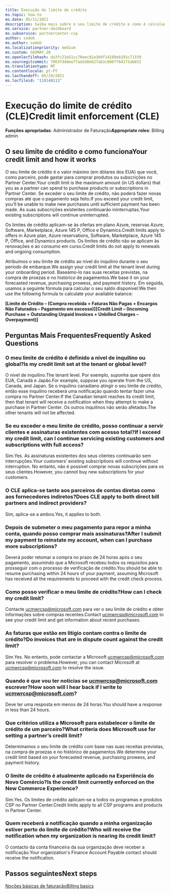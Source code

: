 ```yaml
---
title: Execução do limite de crédito
ms.topic: how-to
ms.date: 05/11/2021
description: Saiba mais sobre o seu limite de crédito e como é calculado. Inclui FAQ.
ms.service: partner-dashboard
ms.subservice: partnercenter-csp
author: sodeb
ms.author: sodeb
ms.localizationpriority: medium
ms.custom: SEOMAY.20
ms.openlocfilehash: da3fc23a51cc70eec91a304f14189eb191c71339
ms.sourcegitcommit: 7063fdddee77ad2d8e627ab3c806f76d173ab652
ms.translationtype: MT
ms.contentlocale: pt-PT
ms.lasthandoff: 05/19/2021
ms.locfileid: "110148113"
---
```

# <a name="credit-limit-enforcement-cle"></a><span data-ttu-id="7ed83-104">Execução do limite de crédito (CLE)</span><span class="sxs-lookup"><span data-stu-id="7ed83-104">Credit limit enforcement (CLE)</span></span>

<span data-ttu-id="7ed83-105">**Funções apropriadas**: Administrador de Faturação</span><span class="sxs-lookup"><span data-stu-id="7ed83-105">**Appropriate roles**: Billing admin</span></span>

## <a name="your-credit-limit-and-how-it-works"></a><span data-ttu-id="7ed83-106">O seu limite de crédito e como funciona</span><span class="sxs-lookup"><span data-stu-id="7ed83-106">Your credit limit and how it works</span></span>

<span data-ttu-id="7ed83-107">O seu limite de crédito é o valor máximo (em dólares dos EUA) que você, como parceiro, pode gastar para comprar produtos ou subscrições no Partner Center.</span><span class="sxs-lookup"><span data-stu-id="7ed83-107">Your credit limit is the maximum amount (in US dollars) that you as a partner can spend to purchase products or subscriptions in Partner Center.</span></span> <span data-ttu-id="7ed83-108">Se exceder o seu limite de crédito, não poderá fazer novas compras até que o pagamento seja feito.</span><span class="sxs-lookup"><span data-stu-id="7ed83-108">If you exceed your credit limit, you’ll be unable to make new purchases until sufficient payment has been made.</span></span> <span data-ttu-id="7ed83-109">As suas subscrições existentes continuarão ininterruptas.</span><span class="sxs-lookup"><span data-stu-id="7ed83-109">Your existing subscriptions will continue uninterrupted.</span></span>

<span data-ttu-id="7ed83-110">Os limites de crédito aplicam-se às ofertas em plano Azure, reservas Azure, Software, Marketplace, Azure 145 P, Office e Dynamics.</span><span class="sxs-lookup"><span data-stu-id="7ed83-110">Credit limits apply to offers in Azure plan, Azure reservations, Software, Marketplace, Azure 145 P, Office, and Dynamics products.</span></span> <span data-ttu-id="7ed83-111">Os limites de crédito não se aplicam às renovações e ao consumo em curso.</span><span class="sxs-lookup"><span data-stu-id="7ed83-111">Credit limits do not apply to renewals and ongoing consumption.</span></span>

<span data-ttu-id="7ed83-112">Atribuímos o seu limite de crédito ao nível do inquilino durante o seu período de embarque.</span><span class="sxs-lookup"><span data-stu-id="7ed83-112">We assign your credit limit at the tenant level during your onboarding period.</span></span> <span data-ttu-id="7ed83-113">Baseámo-lo nas suas receitas previstas, na compra de proezas e no histórico de pagamentos.</span><span class="sxs-lookup"><span data-stu-id="7ed83-113">We base it on your forecasted revenue, purchasing prowess, and payment history.</span></span> <span data-ttu-id="7ed83-114">Em seguida, usamos a seguinte fórmula para calcular o seu saldo disponível:</span><span class="sxs-lookup"><span data-stu-id="7ed83-114">We then use the following formula to calculate your available balance:</span></span>

<span data-ttu-id="7ed83-115">**[Limite de Crédito – (Compra recebida + Faturas Não Pagas + Encargos Não Faturados – Pagamento em excesso)]**</span><span class="sxs-lookup"><span data-stu-id="7ed83-115">**[Credit Limit – (Incoming Purchase + Outstanding Unpaid Invoices + Unbilled Charges – Overpayment)]**</span></span>

## <a name="frequently-asked-questions"></a><span data-ttu-id="7ed83-116">Perguntas Mais Frequentes</span><span class="sxs-lookup"><span data-stu-id="7ed83-116">Frequently Asked Questions</span></span>

### <a name="is-my-credit-limit-set-at-the-tenant-or-global-level"></a><span data-ttu-id="7ed83-117">O meu limite de crédito é definido a nível de inquilino ou global?</span><span class="sxs-lookup"><span data-stu-id="7ed83-117">Is my credit limit set at the tenant or global level?</span></span>

<span data-ttu-id="7ed83-118">O nível de inquilino.</span><span class="sxs-lookup"><span data-stu-id="7ed83-118">The tenant level.</span></span> <span data-ttu-id="7ed83-119">Por exemplo, suponha que opere dos EUA, Canadá e Japão.</span><span class="sxs-lookup"><span data-stu-id="7ed83-119">For example, suppose you operate from the US, Canada, and Japan.</span></span> <span data-ttu-id="7ed83-120">Se o inquilino canadiano atingir o seu limite de crédito, então esse inquilino receberá uma notificação quando tentar fazer uma compra no Partner Center.</span><span class="sxs-lookup"><span data-stu-id="7ed83-120">If the Canadian tenant reaches its credit limit, then that tenant will receive a notification when they attempt to make a purchase in Partner Center.</span></span> <span data-ttu-id="7ed83-121">Os outros inquilinos não serão afetados.</span><span class="sxs-lookup"><span data-stu-id="7ed83-121">The other tenants will not be affected.</span></span> 

### <a name="if-i-exceed-my-credit-limit-can-i-continue-servicing-existing-customers-and-subscriptions-with-full-access"></a><span data-ttu-id="7ed83-122">Se eu exceder o meu limite de crédito, posso continuar a servir clientes e assinaturas existentes com acesso total?</span><span class="sxs-lookup"><span data-stu-id="7ed83-122">If I exceed my credit limit, can I continue servicing existing customers and subscriptions with full access?</span></span>

<span data-ttu-id="7ed83-123">Sim.</span><span class="sxs-lookup"><span data-stu-id="7ed83-123">Yes.</span></span> <span data-ttu-id="7ed83-124">As assinaturas existentes dos seus clientes continuarão sem interrupções.</span><span class="sxs-lookup"><span data-stu-id="7ed83-124">Your customers’ existing subscriptions will continue without interruption.</span></span> <span data-ttu-id="7ed83-125">No entanto, não é possível comprar novas subscrições para os seus clientes.</span><span class="sxs-lookup"><span data-stu-id="7ed83-125">However, you cannot buy new subscriptions for your customers.</span></span>

### <a name="does-cle-apply-to-both-direct-bill-partners-and-indirect-providers"></a><span data-ttu-id="7ed83-126">O CLE aplica-se tanto aos parceiros de contas diretas como aos fornecedores indiretos?</span><span class="sxs-lookup"><span data-stu-id="7ed83-126">Does CLE apply to both direct bill partners and indirect providers?</span></span>

<span data-ttu-id="7ed83-127">Sim, aplica-se a ambos.</span><span class="sxs-lookup"><span data-stu-id="7ed83-127">Yes, it applies to both.</span></span>

### <a name="after-i-submit-my-payment-to-reinstate-my-account-when-can-i-purchase-more-subscriptions"></a><span data-ttu-id="7ed83-128">Depois de submeter o meu pagamento para repor a minha conta, quando posso comprar mais assinaturas?</span><span class="sxs-lookup"><span data-stu-id="7ed83-128">After I submit my payment to reinstate my account, when can I purchase more subscriptions?</span></span> 

<span data-ttu-id="7ed83-129">Deverá poder retomar a compra no prazo de 24 horas após o seu pagamento, assumindo que a Microsoft recebeu todos os requisitos para prosseguir com o processo de verificação de crédito.</span><span class="sxs-lookup"><span data-stu-id="7ed83-129">You should be able to resume purchasing within 24 hours of your payment, assuming Microsoft has received all the requirements to proceed with the credit check process.</span></span>

### <a name="how-can-i-check-my-credit-limit"></a><span data-ttu-id="7ed83-130">Como posso verificar o meu limite de crédito?</span><span class="sxs-lookup"><span data-stu-id="7ed83-130">How can I check my credit limit?</span></span>

<span data-ttu-id="7ed83-131">Contacte [ucmwrcsp@microsoft.com](mailto:ucmwrcsp@microsoft.com) para ver o seu limite de crédito e obter informações sobre compras recentes.</span><span class="sxs-lookup"><span data-stu-id="7ed83-131">Contact [ucmwrcsp@microsoft.com](mailto:ucmwrcsp@microsoft.com) to see your credit limit and get information about recent purchases.</span></span>

### <a name="do-invoices-that-are-in-dispute-count-against-the-credit-limit"></a><span data-ttu-id="7ed83-132">As faturas que estão em litígio contam contra o limite de crédito?</span><span class="sxs-lookup"><span data-stu-id="7ed83-132">Do invoices that are in dispute count against the credit limit?</span></span>

<span data-ttu-id="7ed83-133">Sim.</span><span class="sxs-lookup"><span data-stu-id="7ed83-133">Yes.</span></span> <span data-ttu-id="7ed83-134">No entanto, pode contactar a Microsoft [ucmwrcsp@microsoft.com](mailto:ucmwrcsp@microsoft.com) para resolver o problema.</span><span class="sxs-lookup"><span data-stu-id="7ed83-134">However, you can contact Microsoft at [ucmwrcsp@microsoft.com](mailto:ucmwrcsp@microsoft.com) to resolve the issue.</span></span>

### <a name="how-soon-will-i-hear-back-if-i-write-to-ucmwrcspmicrosoftcom"></a><span data-ttu-id="7ed83-135">Quando é que vou ter notícias se ucmwrcsp@microsoft.com escrever?</span><span class="sxs-lookup"><span data-stu-id="7ed83-135">How soon will I hear back if I write to ucmwrcsp@microsoft.com?</span></span>

<span data-ttu-id="7ed83-136">Deve ter uma resposta em menos de 24 horas.</span><span class="sxs-lookup"><span data-stu-id="7ed83-136">You should have a response in less than 24 hours.</span></span> 

### <a name="what-criteria-does-microsoft-use-for-setting-a-partners-credit-limit"></a><span data-ttu-id="7ed83-137">Que critérios utiliza a Microsoft para estabelecer o limite de crédito de um parceiro?</span><span class="sxs-lookup"><span data-stu-id="7ed83-137">What criteria does Microsoft use for setting a partner’s credit limit?</span></span>

<span data-ttu-id="7ed83-138">Determinamos o seu limite de crédito com base nas suas receitas previstas, na compra de proezas e no histórico de pagamentos.</span><span class="sxs-lookup"><span data-stu-id="7ed83-138">We determine your credit limit based on your forecasted revenue, purchasing prowess, and payment history.</span></span>

### <a name="is-the-credit-limit-currently-enforced-on-the-new-commerce-experience"></a><span data-ttu-id="7ed83-139">O limite de crédito é atualmente aplicado na Experiência do Novo Comércio?</span><span class="sxs-lookup"><span data-stu-id="7ed83-139">Is the credit limit currently enforced on the New Commerce Experience?</span></span>

<span data-ttu-id="7ed83-140">Sim.</span><span class="sxs-lookup"><span data-stu-id="7ed83-140">Yes.</span></span> <span data-ttu-id="7ed83-141">Os limites de crédito aplicam-se a todos os programas e produtos CSP no Partner Center.</span><span class="sxs-lookup"><span data-stu-id="7ed83-141">Credit limits apply to all CSP programs and products in Partner Center.</span></span>

### <a name="who-will-receive-the-notification-when-my-organization-is-nearing-its-credit-limit"></a><span data-ttu-id="7ed83-142">Quem receberá a notificação quando a minha organização estiver perto do limite de crédito?</span><span class="sxs-lookup"><span data-stu-id="7ed83-142">Who will receive the notification when my organization is nearing its credit limit?</span></span>

<span data-ttu-id="7ed83-143">O contacto da conta financeira da sua organização deve receber a notificação.</span><span class="sxs-lookup"><span data-stu-id="7ed83-143">Your organization's Finance Account Payable contact should receive the notification.</span></span>

## <a name="next-steps"></a><span data-ttu-id="7ed83-144">Passos seguintes</span><span class="sxs-lookup"><span data-stu-id="7ed83-144">Next steps</span></span>

[<span data-ttu-id="7ed83-145">Noções básicas de faturação</span><span class="sxs-lookup"><span data-stu-id="7ed83-145">Billing basics</span></span>](./billing-basics.md)
